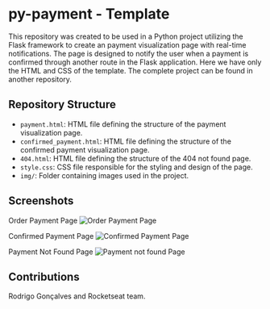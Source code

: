 # py-payment - Template

This repository was created to be used in a Python project utilizing the Flask framework to create an payment visualization page with real-time notifications. The page is designed to notify the user when a payment is confirmed through another route in the Flask application. Here we have only the HTML and CSS of the template. The complete project can be found in another repository.

## Repository Structure

- `payment.html`: HTML file defining the structure of the payment visualization page.
- `confirmed_payment.html`: HTML file defining the structure of the confirmed payment visualization page.
- `404.html`: HTML file defining the structure of the 404 not found page.
- `style.css`: CSS file responsible for the styling and design of the page.
- `img/`: Folder containing images used in the project.


## Screenshots
Order Payment Page
![Order Payment Page](/screenshots/screenshot_1.png)

Confirmed Payment Page
![Confirmed Payment Page](/screenshots/screenshot_2.png)

Payment Not Found Page
![Payment not found Page](/screenshots/screenshot_3.png)
## Contributions

Rodrigo Gonçalves and Rocketseat team.